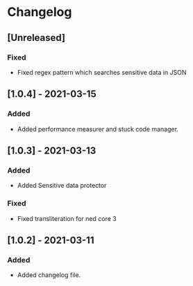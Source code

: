 # Changelog

## [Unreleased]

### Fixed

- Fixed regex pattern which searches sensitive data in JSON

## [1.0.4] - 2021-03-15

### Added

- Added performance measurer and stuck code manager.

## [1.0.3] - 2021-03-13

### Added

- Added Sensitive data protector

### Fixed

- Fixed transliteration for ned core 3

## [1.0.2] - 2021-03-11

### Added

- Added changelog file.